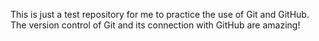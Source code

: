 This is just a test repository for me to practice the use of Git and GitHub.
The version control of Git and its connection with GitHub are amazing!
